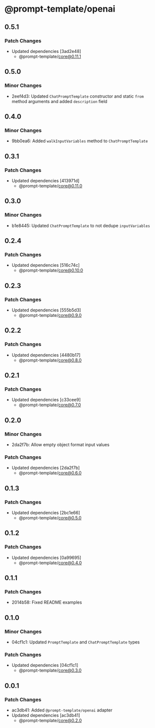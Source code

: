 # @prompt-template/openai

## 0.5.1

### Patch Changes

- Updated dependencies [3ad2e48]
  - @prompt-template/core@0.11.1

## 0.5.0

### Minor Changes

- 2eef4d3: Updated `ChatPromptTemplate` constructor and static `from` method arguments and added `description` field

## 0.4.0

### Minor Changes

- 9bb0ea6: Added `walkInputVariables` method to `ChatPromptTemplate`

## 0.3.1

### Patch Changes

- Updated dependencies [413971d]
  - @prompt-template/core@0.11.0

## 0.3.0

### Minor Changes

- b1e8445: Updated `ChatPromptTemplate` to not dedupe `inputVariables`

## 0.2.4

### Patch Changes

- Updated dependencies [516c74c]
  - @prompt-template/core@0.10.0

## 0.2.3

### Patch Changes

- Updated dependencies [555b5d3]
  - @prompt-template/core@0.9.0

## 0.2.2

### Patch Changes

- Updated dependencies [4480b17]
  - @prompt-template/core@0.8.0

## 0.2.1

### Patch Changes

- Updated dependencies [c33cee9]
  - @prompt-template/core@0.7.0

## 0.2.0

### Minor Changes

- 2da2f7b: Allow empty object format input values

### Patch Changes

- Updated dependencies [2da2f7b]
  - @prompt-template/core@0.6.0

## 0.1.3

### Patch Changes

- Updated dependencies [2bc1e66]
  - @prompt-template/core@0.5.0

## 0.1.2

### Patch Changes

- Updated dependencies [0a99695]
  - @prompt-template/core@0.4.0

## 0.1.1

### Patch Changes

- 2014b58: Fixed README examples

## 0.1.0

### Minor Changes

- 04cf1c1: Updated `PromptTemplate` and `ChatPromptTemplate` types

### Patch Changes

- Updated dependencies [04cf1c1]
  - @prompt-template/core@0.3.0

## 0.0.1

### Patch Changes

- ac3db41: Added `@prompt-template/openai` adapter
- Updated dependencies [ac3db41]
  - @prompt-template/core@0.2.0
